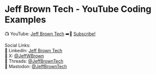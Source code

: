 # Jeff Brown Tech - YouTube Coding Examples

📺 YouTube: [Jeff Brown Tech](https://www.youtube.com/@jeffbrowntech) ➡️🔔 [Subscribe!](https://www.youtube.com/@jeffbrowntech?sub_confirmation=1)

Social Links:<br>
🔗 LinkedIn: [Jeff Brown Tech](https://www.linkedin.com/jeffbrowntech)<br>
🔗 X: [@JeffWBrown](https://www.twitter.com/jeffwbrown)<br>
🔗 Threads: [@JeffBrownTech](https://www.threads.net/@jeffbrowntech)<br>
🔗 Mastodon: [@JeffBrownTech](https://mastodon.social/@JeffBrownTech)<br>